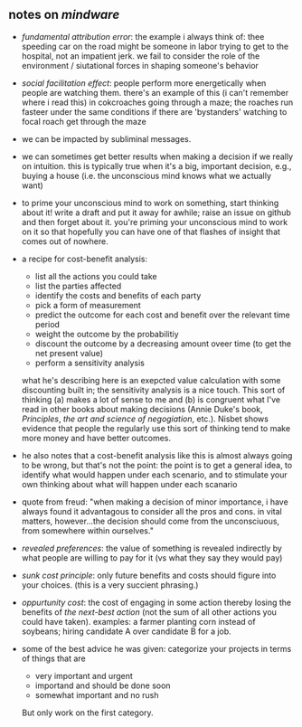 ## notes on _mindware_

- _fundamental attribution error_: the example i always think of: thee speeding car on the road might be someone in labor trying to get to the hospital, not an impatient jerk. we fail to consider the role of the environment / siutational forces in shaping someone's behavior

- _social facilitation effect_: people perform more energetically when people are watching them. there's an example of this (i can't remember where i read this) in cokcroaches going through a maze; the roaches run fasteer under the same conditions if there are 'bystanders' watching to focal roach get through the maze

- we can be impacted by subliminal messages.

- we can sometimes get better results when making a decision if we really on intuition. this is typically true when it's a big, important decision, e.g., buying a house (i.e. the unconscious mind knows what we actually want)

- to prime your unconscious mind to work on something, start thinking about it! write a draft and put it away for awhile; raise an issue on github and then forget about it. you're priming your unconscious mind to work on it so that hopefully you can have one of that flashes of insight that comes out of nowhere.

- a recipe for cost-benefit analysis:
  - list all the actions you could take
  - list the parties affected
  - identify the costs and benefits of each party
  - pick a form of measurement
  - predict the outcome for each cost and benefit over the relevant time period
  - weight the outcome by the probabilitiy
  - discount the outcome by a decreasing amount oveer time (to get the net present value)
  - perform a sensitivity analysis 

  what he's describing here is an exepcted value calculation with some discounting built in; the sensitivity analysis is a nice touch. This sort of thinking (a) makes a lot of sense to me and (b) is congruent what I've read in other books about making decisions (Annie Duke's book, _Principles_, _the art and science of negogiation_, etc.). Nisbet shows evidence that people the regularly use this sort of thinking tend to make more money and have better outcomes.

- he also notes that a cost-benefit analysis like this is almost always going to be wrong, but that's not the point: the point is to get a general idea, to identify what would happen under each scenario, and to stimulate your own thinking about what will happen under each scanario

- quote from freud: "when making a decision of minor importance, i have always found it advantagous to consider all the pros and cons. in vital matters, however...the decision should come from the unconsciuous, from somewhere within ourselves."

- _revealed preferences_: the value of something is revealed indirectly by what people are willing to pay for it (vs what they say they would pay)

- _sunk cost principle_: only future benefits and costs should figure into your choices. (this is a very succient phrasing.)

- _oppurtunity cost_: the cost of engaging in some action thereby losing the benefits of _the next-best action_ (not the sum of all other actions you could have taken). examples: a farmer planting corn instead of soybeans; hiring candidate A over candidate B for a job.

- some of the best advice he was given: categorize your projects in terms of things that are
  - very important and urgent
  - importand and should be done soon
  - somewhat important and no rush

  But only work on the first category.

